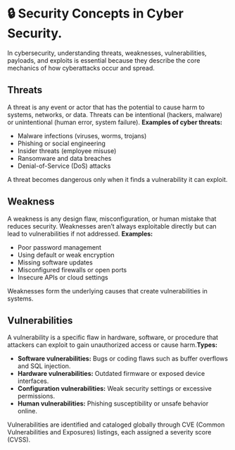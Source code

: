 # 🔒 Security Concepts in Cyber Security.
In cybersecurity, understanding threats, weaknesses, vulnerabilities, payloads, and exploits is essential because they describe the core mechanics of how cyberattacks occur and spread.

<h2>Threats</h2>
A threat is any event or actor that has the potential to cause harm to systems, networks, or data. Threats can be intentional (hackers, malware) or unintentional (human error, system failure).
<strong>Examples of cyber threats:</strong>
<ul>
  <li>Malware infections (viruses, worms, trojans)</li>
  <li>Phishing or social engineering</li>
  <li>Insider threats (employee misuse)</li>
  <li>Ransomware and data breaches</li>
  <li>Denial-of-Service (DoS) attacks</li>
</ul>
A threat becomes dangerous only when it finds a vulnerability it can exploit.

<h2>Weakness</h2>
A weakness is any design flaw, misconfiguration, or human mistake that reduces security. Weaknesses aren’t always exploitable directly but can lead to vulnerabilities if not addressed.
<strong>Examples:</strong>
<ul>
  <li>Poor password management</li>
  <li>Using default or weak encryption</li>
  <li>Missing software updates</li>
  <li>Misconfigured firewalls or open ports</li>
  <li>Insecure APIs or cloud settings</li>
</ul>
Weaknesses form the underlying causes that create vulnerabilities in systems.

<h2>Vulnerabilities</h2>
A vulnerability is a specific flaw in hardware, software, or procedure that attackers can exploit to gain unauthorized access or cause harm.​
<strong>Types:</strong>
<ul>
  <li><strong>Software vulnerabilities:</strong> Bugs or coding flaws such as buffer overflows and SQL injection.</li>
  <li><strong>Hardware vulnerabilities:</strong> Outdated firmware or exposed device interfaces.</li>
  <li><strong>Configuration vulnerabilities:</strong> Weak security settings or excessive permissions.</li>
  <li><strong>Human vulnerabilities:</strong> Phishing susceptibility or unsafe behavior online.</li>
</ul>
Vulnerabilities are identified and cataloged globally through CVE (Common Vulnerabilities and Exposures) listings, each assigned a severity score (CVSS).
